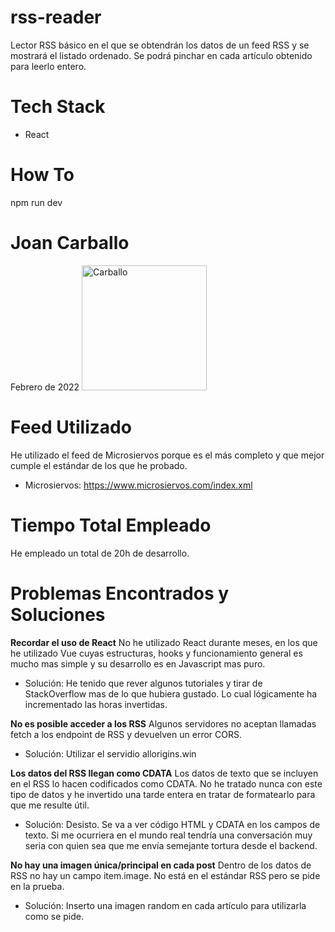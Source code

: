# rss-reader

Lector RSS básico en el que se obtendrán los datos de un feed RSS y se mostrará el listado ordenado. Se podrá pinchar en cada artículo obtenido para leerlo entero.

# Tech Stack

- React

# How To

npm run dev

# Joan Carballo

Febrero de 2022
<img src="https://avatars1.githubusercontent.com/u/45364181?s=460&v=4" alt="Carballo" width="200" height="200">

# Feed Utilizado

He utilizado el feed de Microsiervos porque es el más completo y que mejor cumple el estándar de los que he probado.

- Microsiervos: https://www.microsiervos.com/index.xml

# Tiempo Total Empleado

He empleado un total de 20h de desarrollo.

# Problemas Encontrados y Soluciones

**Recordar el uso de React** No he utilizado React durante meses, en los que he utilizado Vue cuyas estructuras, hooks y funcionamiento general es mucho mas simple y su desarrollo es en Javascript mas puro.

- Solución: He tenido que rever algunos tutoriales y tirar de StackOverflow mas de lo que hubiera gustado. Lo cual lógicamente ha incrementado las horas invertidas.

**No es posible acceder a los RSS** Algunos servidores no aceptan llamadas fetch a los endpoint de RSS y devuelven un error CORS.

- Solución: Utilizar el servidio allorigins.win

**Los datos del RSS llegan como CDATA** Los datos de texto que se incluyen en el RSS lo hacen codificados como CDATA. No he tratado nunca con este tipo de datos y he invertido una tarde entera en tratar de formatearlo para que me resulte útil.

- Solución: Desisto. Se va a ver código HTML y CDATA en los campos de texto. Si me ocurriera en el mundo real tendría una conversación muy seria con quien sea que me envía semejante tortura desde el backend.

**No hay una imagen única/principal en cada post** Dentro de los datos de RSS no hay un campo item.image. No está en el estándar RSS pero se pide en la prueba.

- Solución: Inserto una imagen random en cada artículo para utilizarla como se pide.
